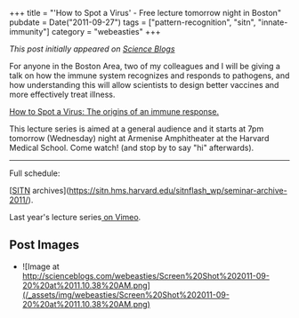 +++
title = "'How to Spot a Virus' - Free lecture tomorrow night in Boston"
pubdate = Date("2011-09-27")
tags = ["pattern-recognition", "sitn", "innate-immunity"]
category = "webeasties"
+++

_This post initially appeared on [Science Blogs](http://scienceblogs.com/webeasties)_

For anyone in the Boston Area, two of my colleagues and I will be giving a talk on how the immune system recognizes and responds to pathogens, and how understanding this will allow scientists to design better vaccines and more effectively treat illness.

[How to Spot a Virus: The origins of an immune response.](https://sitn.hms.harvard.edu/sitn-seminars/)

This lecture series is aimed at a general audience and it starts at 7pm tomorrow (Wednesday) night at Armenise Amphitheater at the Harvard Medical School. Come watch! (and stop by to say "hi" afterwards).

----

Full schedule:

[[SITN](/tag/sitn) archives](https://sitn.hms.harvard.edu/sitnflash_wp/seminar-archive-2011/).

Last year's lecture series[ on Vimeo](http://vimeo.com/sitn/videos).

      
  

 ## Post Images

- ![Image at http://scienceblogs.com/webeasties/Screen%20Shot%202011-09-20%20at%2011.10.38%20AM.png](/_assets/img/webeasties/Screen%20Shot%202011-09-20%20at%2011.10.38%20AM.png)

